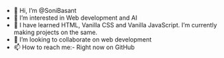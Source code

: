 - 👋 Hi, I’m @SoniBasant
- 👀 I’m interested in Web development and AI
- 🌱 I have learned HTML, Vanilla CSS and Vanilla JavaScript. I’m currently making projects on the same.
- 💞️ I’m looking to collaborate on web development
- 📫 How to reach me:- Right now on GitHub

<!---
SoniBasant/SoniBasant is a ✨ special ✨ repository because its `README.md` (this file) appears on your GitHub profile.
You can click the Preview link to take a look at your changes.
--->
